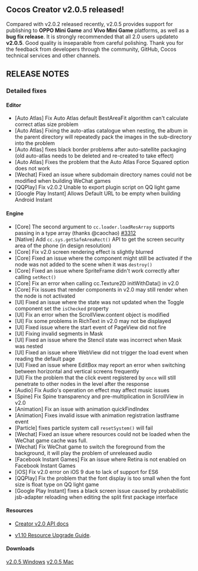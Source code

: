 ## Cocos Creator v2.0.5 released!

Compared with v2.0.2 released recently, v2.0.5 provides support for publishing to __OPPO Mini Game__ and __Vivo Mini Game__ platforms, as well as a __bug fix release__. It is strongly recommended that all 2.0 users updateto __v2.0.5__. Good quality is inseparable from careful polishing. Thank you for the feedback from developers through the community, GitHub, Cocos technical services and other channels.

## RELEASE NOTES

<!--### OPPO Mini Games platform
__Cocos Creator__ officially supports the release to __OPPO Mini Games__. For detailed usage, please refer to [Publish to OPPO Mini Game Platform]().

### Vivo Mini Games platform
__Cocos Creator__ officially supports the release to __Vivo Mini Games__. For detailed usage, please refer to [Publish to Vivo Mini Game platform]().-->

### Detailed fixes
#### Editor
* [Auto Atlas] Fix Auto Atlas default BestAreaFit algorithm can't calculate correct atlas size problem
* [Auto Atlas] Fixing the auto-atlas catalogue when nesting, the album in the parent directory will repeatedly pack the images in the sub-directory into the problem
* [Auto Atlas] fixes black border problems after auto-satellite packaging (old auto-atlas needs to be deleted and re-created to take effect)
* [Auto Atlas] Fixes the problem that the Auto Atlas Force Squared option does not work
* [Wechat] Fixed an issue where subdomain directory names could not be modified when building WeChat games
* [QQPlay] Fix v2.0.2 Unable to export plugin script on QQ light game
* [Google Play Instant] Allows Default URL to be empty when building Android Instant

#### Engine
* [Core] The second argument to `cc.loader.loadResArray` supports passing in a type array (thanks @caochao) [#3312](https://github.com/cocos-creator/engine/pull/3312)
* [Native] Add `cc.sys.getSafeAreaRect()` API to get the screen security area of ​​the phone (in design resolution)
* [Core] Fix v2.0 screen rendering effect is slightly blurred
* [Core] Fixed an issue where the component might still be activated if the node was not added to the scene when it was `destroy()`
* [Core] Fixed an issue where SpriteFrame didn't work correctly after calling `setRect()`
* [Core] Fix an error when calling cc.Texture2D initWithData() in v2.0
* [Core] Fix issues that render components in v2.0 may still render when the node is not activated
* [UI] Fixed an issue where the state was not updated when the Toggle component set the `isChecked` property
* [UI] Fix an error when the ScrollView.content object is modified
* [UI] Fix some problems in RichText in v2.0 may not be displayed
* [UI] Fixed issue where the start event of PageView did not fire
* [UI] Fixing invalid segments in Mask
* [UI] Fixed an issue where the Stencil state was incorrect when Mask was nested
* [UI] Fixed an issue where WebView did not trigger the load event when reading the default page
* [UI] Fixed an issue where EditBox may report an error when switching between horizontal and vertical screens frequently
* [UI] Fix the problem that the click event registered by `once` will still penetrate to other nodes in the level after the response
* [Audio] Fix Audio's operation on effect may affect music issues
* [Spine] Fix Spine transparency and pre-multiplication in ScrollView in v2.0
* [Animation] Fix an issue with animation quickFindIndex
* [Animation] Fixes invalid issue with animation registration lastframe event
* [Particle] fixes particle system call `resetSystem()` will fail
* [Wechat] Fixed an issue where resources could not be loaded when the WeChat game cache was full.
* [Wechat] Fix WeChat game to switch the foreground from the background, it will play the problem of unreleased audio
* [Facebook Instant Games] Fix an issue where Retina is not enabled on Facebook Instant Games
* [iOS] Fix v2.0 error on iOS 9 due to lack of support for ES6
* [QQPlay] Fix the problem that the font display is too small when the font size is float type on QQ light game
* [Google Play Instant] fixes a black screen issue caused by probabilistic jsb-adapter reloading when editing the split first package interface

#### Resources
* [Creator v2.0 API docs](http://docs.cocos2d-x.org/creator/api/en/)
<!--* [V2 Upgrade Guide](http://docs.cocos2d-x.org/creator/manual/en/release-notes/upgrade-guide-v2.0.html)-->
* [v1.10 Resource Upgrade Guide](http://docs.cocos2d-x.org/creator/manual/en/release-notes/raw-asset-migration.html).

<!--* [WeChat Open Data Domain](http://docs.cocos.com/creator/manual/en/publish/publish-wechatgame-Sub-domain.html)-->

#### Downloads
[v2.0.5 Windows](http://cocos2d-x.org/filedown/CocosCreator_v2.0.5_win)
[v2.0.5 Mac](http://cocos2d-x.org/filedown/CocosCreator_v2.0.5_mac)

